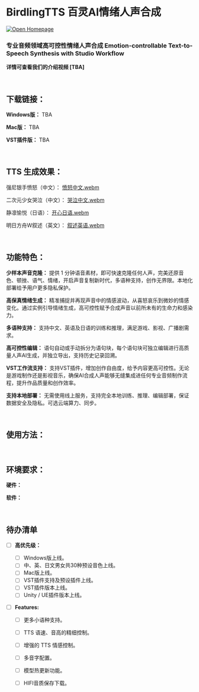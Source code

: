 # BirdlingTTS 百灵AI情绪人声合成
[![Open Homepage](https://img.shields.io/badge/%E5%AE%98%E7%BD%91-Birdling.tech-blue?link=https%3A%2F%2Fbirdling.tech%2F)](https://birdling.tech/)

<h3>专业音频领域高可控性情绪人声合成 Emotion-controllable Text-to-Speech Synthesis with Studio Workflow </h3>

**详情可查看我们的介绍视频 [TBA]**

<br>

## 下载链接：

 **Windows版：** TBA
 
 **Mac版：** TBA
 
 **VST插件版：** TBA

<br>

## TTS 生成效果：

强尼银手愤怒（中文）：
[愤怒中文.webm](https://github.com/BirdlingAI/BirdlingTTS/assets/166295693/bcf10878-a8d9-4cea-8ce3-044e962925e6)

二次元少女哭泣（中文）：
[哭泣中文.webm](https://github.com/BirdlingAI/BirdlingTTS/assets/166295693/96fd8b96-29d5-46c8-b0d6-0b5b7ee68532)

静凛愉悦（日语）：
[开心日语.webm](https://github.com/BirdlingAI/BirdlingTTS/assets/166295693/324469c8-f190-45ca-a10d-c9d67573aac7)

明日方舟W叙述（英文）：
[叙述英语.webm](https://github.com/BirdlingAI/BirdlingTTS/assets/166295693/f0e86695-6589-45b8-9100-e2a366345100)

<br>

## 功能特色：

 **少样本声音克隆：** 提供 1 分钟语音素材，即可快速克隆任何人声，完美还原音色、顿挫、语气、情绪，开启声音复制新时代，多语种支持，创作无界限。本地化部署给予用户更多隐私保护。
 
 **高保真情绪生成：** 精准捕捉并再现声音中的情感波动，从喜怒哀乐到微妙的情感变化。通过实例引导情绪生成，高可控性赋予合成声音以前所未有的生命力和感染力。

 **多语种支持：** 支持中文、英语及日语的训练和推理，满足游戏、影视、广播剧需求。

 **高可控性编辑：** 语句自动或手动拆分为语句块，每个语句块可独立编辑进行高质量人声AI生成，并独立导出，支持历史记录回溯。
 
 **VST工作流支持：** 支持VST插件，增加创作自由度，给予内容更高可控性。无论是游戏制作还是影视音乐，确保AI合成人声能够无缝集成进任何专业音频制作流程，提升作品质量和创作效率。

 **支持本地部署：** 无需使用线上服务，支持完全本地训练、推理、编辑部署，保证数据安全及隐私。可选云端算力、同步。

<br>

## 使用方法：

<br>

## 环境要求：

 **硬件：** 
 
 **软件：** 

<br>

## 待办清单

- [ ] **高优先级：**

  - [ ] Windows版上线。
  - [ ] 中、英、日文男女共30种预设音色上线。
  - [ ] Mac版上线。
  - [ ] VST插件支持及预设插件上线。
  - [ ] VST插件版本上线。
  - [ ] Unity / UE插件版本上线。

- [ ] **Features:**
  - [ ] 更多小语种支持。
  - [ ] TTS 语速、音高的精细控制。
  - [ ] 增强的 TTS 情感控制。
  - [ ] 多音字配置。
  - [ ] 模型热更新功能。
  - [ ] HIFI音质保存下载。



